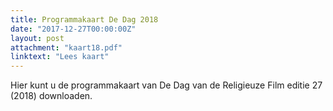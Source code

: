 ```yaml
---
title: Programmakaart De Dag 2018
date: "2017-12-27T00:00:00Z"
layout: post
attachment: "kaart18.pdf"
linktext: "Lees kaart"
---
```

Hier kunt u de programmakaart van De Dag van de Religieuze Film editie 27 (2018) downloaden. 